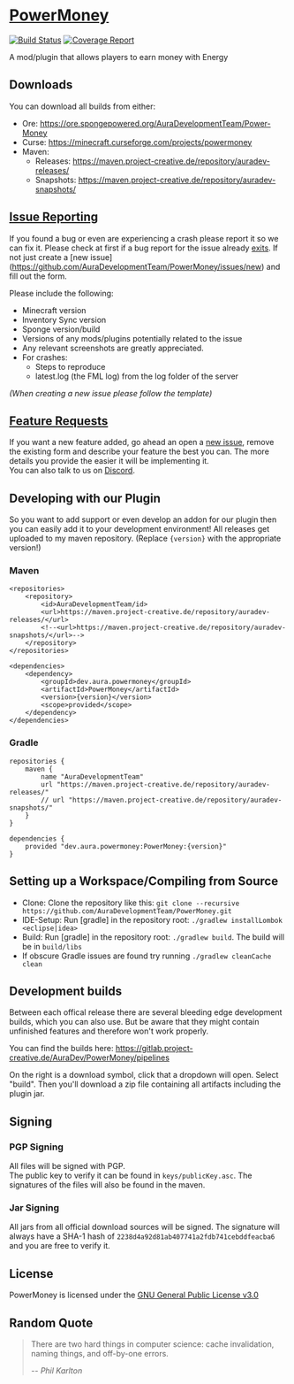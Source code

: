 # [PowerMoney](https://github.com/AuraDevelopmentTeam/PowerMoney)

[![Build Status](https://gitlab.project-creative.de/AuraDev/PowerMoney/badges/master/build.svg)](https://gitlab.project-creative.de/AuraDev/PowerMoney/commits/master)
[![Coverage Report](https://gitlab.project-creative.de/AuraDev/PowerMoney/badges/master/coverage.svg)](https://gitlab.project-creative.de/AuraDev/PowerMoney/commits/master)

A mod/plugin that allows players to earn money with Energy

## Downloads

You can download all builds from either:

- Ore: https://ore.spongepowered.org/AuraDevelopmentTeam/Power-Money
- Curse: https://minecraft.curseforge.com/projects/powermoney
- Maven:
  - Releases: https://maven.project-creative.de/repository/auradev-releases/
  - Snapshots: https://maven.project-creative.de/repository/auradev-snapshots/

## [Issue Reporting](https://github.com/AuraDevelopmentTeam/InvSync/issues)

If you found a bug or even are experiencing a crash please report it so we can fix it. Please check at first if a bug report for the issue already
[exits](https://github.com/AuraDevelopmentTeam/PowerMoney/issues). If not just create a [new issue]
(https://github.com/AuraDevelopmentTeam/PowerMoney/issues/new) and fill out the form.

Please include the following:

* Minecraft version
* Inventory Sync version
* Sponge version/build
* Versions of any mods/plugins potentially related to the issue
* Any relevant screenshots are greatly appreciated.
* For crashes:
  * Steps to reproduce
  * latest.log (the FML log) from the log folder of the server

*(When creating a new issue please follow the template)*

## [Feature Requests](https://github.com/AuraDevelopmentTeam/PowerMoney/issues)

If you want a new feature added, go ahead an open a [new issue](https://github.com/AuraDevelopmentTeam/PowerMoney/issues/new), remove the existing form and
describe your feature the best you can. The more details you provide the easier it will be implementing it.  
You can also talk to us on [Discord](https://dicord.me/bungeechat).

## Developing with our Plugin

So you want to add support or even develop an addon for our plugin then you can easily add it to your development environment! All releases get uploaded to my
maven repository. (Replace `{version}` with the appropriate version!)

### Maven

    <repositories>
        <repository>
            <id>AuraDevelopmentTeam/id>
            <url>https://maven.project-creative.de/repository/auradev-releases/</url>
            <!--<url>https://maven.project-creative.de/repository/auradev-snapshots/</url>-->
        </repository>
    </repositories>

    <dependencies>
        <dependency>
            <groupId>dev.aura.powermoney</groupId>
            <artifactId>PowerMoney</artifactId>
            <version>{version}</version>
            <scope>provided</scope>
        </dependency>
    </dependencies>

### Gradle

    repositories {
        maven {
            name "AuraDevelopmentTeam"
            url "https://maven.project-creative.de/repository/auradev-releases/"
            // url "https://maven.project-creative.de/repository/auradev-snapshots/"
        }
    }

    dependencies {
        provided "dev.aura.powermoney:PowerMoney:{version}"
    }

## Setting up a Workspace/Compiling from Source

* Clone: Clone the repository like this: `git clone --recursive https://github.com/AuraDevelopmentTeam/PowerMoney.git`
* IDE-Setup: Run [gradle] in the repository root: `./gradlew installLombok <eclipse|idea>`
* Build: Run [gradle] in the repository root: `./gradlew build`. The build will be in `build/libs`
* If obscure Gradle issues are found try running `./gradlew cleanCache clean`

## Development builds

Between each offical release there are several bleeding edge development builds, which you can also use. But be aware that they might contain unfinished
features and therefore won't work properly.

You can find the builds here: https://gitlab.project-creative.de/AuraDev/PowerMoney/pipelines

On the right is a download symbol, click that a dropdown will open. Select "build". Then you'll download a zip file containing all artifacts including the
plugin jar.

## Signing

### PGP Signing

All files will be signed with PGP.  
The public key to verify it can be found in `keys/publicKey.asc`. The signatures of the files will also be found in the maven.

### Jar Signing

All jars from all official download sources will be signed. The signature will always have a SHA-1 hash of `2238d4a92d81ab407741a2fdb741cebddfeacba6` and you
are free to verify it.

## License

PowerMoney is licensed under the [GNU General Public License v3.0](https://www.gnu.org/licenses/gpl-3.0.html)

## Random Quote

> There are two hard things in computer science: cache invalidation, naming things, and off-by-one errors.
>
> -- <cite>Phil Karlton</cite>

